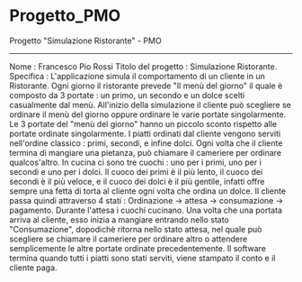 # Progetto_PMO
Progetto "Simulazione Ristorante" - PMO
***
Nome : Francesco Pio Rossi
Titolo del progetto : Simulazione Ristorante.
Specifica : L'applicazione simula il comportamento di un cliente in un Ristorante.
Ogni giorno il ristorante  prevede "Il menù del giorno" il quale è composto da 3 portate :  un primo, un secondo e un dolce scelti casualmente dal menù. 
All'inizio della simulazione il cliente può scegliere se ordinare il menù del giorno oppure ordinare le varie portate singolarmente.
Le 3 portate del  "menù del giorno" hanno un piccolo sconto rispetto alle portate ordinate singolarmente.
I piatti ordinati dal cliente vengono serviti nell'ordine classico : primi, secondi, e infine dolci. 
Ogni volta che il cliente termina di mangiare una pietanza, può chiamare il cameriere per ordinare qualcos'altro.
In cucina ci sono tre cuochi : uno per i primi, uno per i secondi e uno per i dolci. Il cuoco dei primi è il più lento, il cuoco dei secondi è il più veloce, e il cuoco dei dolci è il più gentile, infatti offre sempre una fetta di torta al cliente ogni volta che ordina un dolce.
Il cliente passa quindi attraverso 4 stati : Ordinazione -> attesa -> consumazione -> pagamento. 
Durante l'attesa i cuochi cucinano. Una volta che una portata arriva al cliente, esso inizia a mangiare entrando nello stato "Consumazione", dopodichè ritorna nello stato attesa, nel quale può scegliere se chiamare il cameriere per ordinare altro o attendere semplicemente le altre portate ordinate precedentemente.
Il software termina quando tutti i piatti sono stati serviti, viene stampato il conto e il cliente paga.
